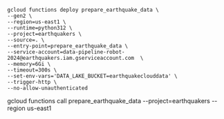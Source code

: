```shell
gcloud functions deploy prepare_earthquake_data \
--gen2 \
--region=us-east1 \
--runtime=python312 \
--project=earthquakers \
--source=. \
--entry-point=prepare_earthquake_data \
--service-account=data-pipeline-robot-2024@earthquakers.iam.gserviceaccount.com	 \
--memory=6Gi \
--timeout=300s \
--set-env-vars='DATA_LAKE_BUCKET=earthquakeclouddata' \
--trigger-http \
--no-allow-unauthenticated  
```
gcloud functions call prepare_earthquake_data --project=earthquakers --region us-east1
